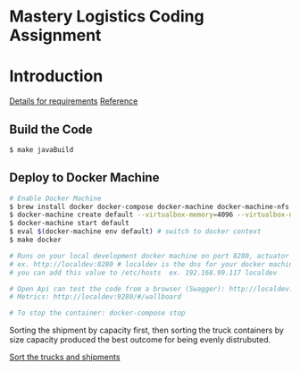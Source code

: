 # Mastery Logistics Coding Assignment 

# Introduction

[Details for requirements](https://gist.github.com/rmw/fd88d71ca39b525ec855aa198cee3d7e)
[Reference](http://mathworld.wolfram.com/Bin-PackingProblem.html)

## Build the Code
```bash
$ make javaBuild
```


## Deploy to Docker Machine 
```bash
# Enable Docker Machine
$ brew install docker docker-compose docker-machine docker-machine-nfs
$ docker-machine create default --virtualbox-memory=4096 --virtualbox-no-share
$ docker-machine start default
$ eval $(docker-machine env default) # switch to docker context
$ make docker

# Runs on your local development docker machine on port 8280, actuator endpoints are on 8281
# ex. http://localdev:8280 # localdev is the dns for your docker machine. 
# you can add this value to /etc/hosts  ex. 192.168.99.117 localdev

# Open Api can test the code from a browser (Swagger): http://localdev:8280/swagger-ui.html
# Metrics: http://localdev:9280/#/wallboard

# To stop the container: docker-compose stop
```

Sorting the shipment by capacity first, then sorting the truck containers by size capacity
produced the best outcome for being evenly distrubuted. 

[Sort the trucks and shipments](http://localdev:8280/v1/sortFirstFit)
